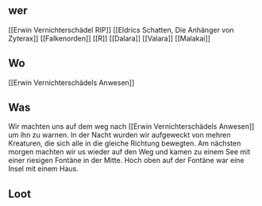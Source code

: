 ## wer
[[Erwin Vernichterschädel RIP]]
[[Eldrics Schatten, Die Anhänger von Zyterax]]
[[Falkenorden]]
[[R]]
[[Dalara]]
[[Valara]]
[[Malakai]]

## Wo
[[Erwin Vernichterschädels Anwesen]]

## Was
Wir machten uns auf dem weg nach [[Erwin Vernichterschädels Anwesen]] um ihn zu warnen. In der Nacht wurden wir aufgeweckt von mehren Kreaturen, die sich alle in die gleiche Richtung bewegten. Am nächsten morgen machten wir us wieder auf den Weg und kamen zu einem See mit einer riesigen Fontäne in der Mitte. Hoch oben auf der Fontäne war eine Insel mit einem Haus.

## Loot

